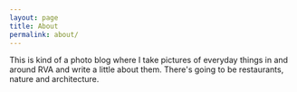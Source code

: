 ```yaml
---
layout: page
title: About
permalink: about/
---
```


This is kind of a photo blog where I take pictures of everyday things in and around RVA and write a little about them. There's going to be restaurants, nature and architecture.
